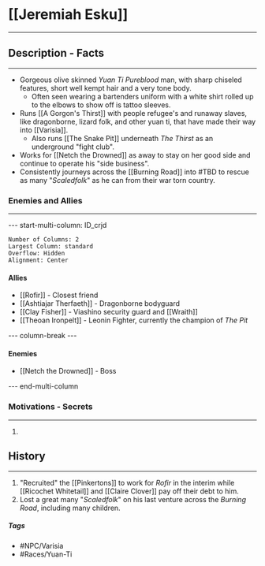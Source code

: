 # [[Jeremiah Esku]] 
---
## Description - Facts
---
 - Gorgeous olive skinned *Yuan Ti Pureblood* man, with sharp chiseled features, short well kempt hair and a very tone body.
	- Often seen wearing a bartenders uniform with a white shirt rolled up to the elbows to show off is tattoo sleeves.
- Runs [[A Gorgon's Thirst]] with people refugee's and runaway slaves, like dragonborne, lizard folk, and other yuan ti, that have made their way into [[Varisia]].
	- Also runs [[The Snake Pit]] underneath *The Thirst* as an underground "fight club".
- Works for [[Netch the Drowned]] as away to stay on her good side and continue to operate his "side business".
- Consistently journeys across the [[Burning Road]] into #TBD to rescue as many "*Scaledfolk*" as he can from their war torn country.

### Enemies and Allies
---
--- start-multi-column: ID_crjd
```column-settings
Number of Columns: 2
Largest Column: standard
Overflow: Hidden
Alignment: Center
```

#### Allies
- [[Rofir]] -  Closest friend
- [[Ashtiajar Therfaeth]] - Dragonborne bodyguard
- [[Clay Fisher]] - Viashino security guard and [[Wraith]]
- [[Theoan Ironpelt]] - Leonin Fighter, currently the champion of *The Pit*

--- column-break ---
#### Enemies
- [[Netch the Drowned]] - Boss 

--- end-multi-column

### Motivations - Secrets
---
1. 

## History
---
1. "Recruited" the [[Pinkertons]] to work for *Rofir* in the interim while [[Ricochet Whitetail]] and [[Claire Clover]] pay off their debt to him. 
2. Lost a great many "*Scaledfolk*" on his last venture across the *Burning Road*, including many children.

##### Tags
- #NPC/Varisia
- #Races/Yuan-Ti 